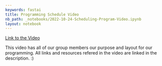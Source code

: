 ```yaml
---
keywords: fastai
title: Programming Schedule Video
nb_path: _notebooks/2022-10-24-Scheduling-Program-Video.ipynb
layout: notebook
---
```


<!--
#################################################
### THIS FILE WAS AUTOGENERATED! DO NOT EDIT! ###
#################################################
# file to edit: _notebooks/2022-10-24-Scheduling-Program-Video.ipynb
-->

<div class="container" id="notebook-container">
        
<div class="cell border-box-sizing text_cell rendered"><div class="inner_cell">
<div class="text_cell_render border-box-sizing rendered_html">
<p><a href="https://www.youtube.com/watch?v=hL29zTqDQ-c">Link to the Video</a></p>
<p>This video has all of our group members our purpose and layout for our programming. All links and resources refered in the video are linked in the description. :)</p>

</div>
</div>
</div>
</div>
 


